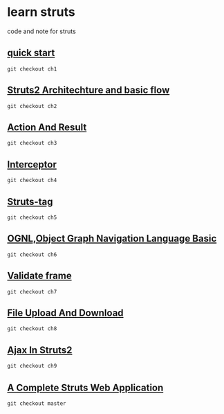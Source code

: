 # learn struts
code and note for struts
## [quick start](https://github.com/buniaowanfeng/LearnStruts2/tree/ch1)
```
git checkout ch1 
```
## [Struts2 Architechture and basic flow](https://github.com/buniaowanfeng/LearnStruts2/tree/ch2)
```
git checkout ch2
```
## [Action And Result](https://github.com/buniaowanfeng/LearnStruts2/tree/ch3)
```
git checkout ch3
```
## [Interceptor](https://github.com/buniaowanfeng/LearnStruts2/tree/ch4)
```
git checkout ch4
```
## [Struts-tag](https://github.com/buniaowanfeng/LearnStruts2/tree/ch5)
```
git checkout ch5
```
## [OGNL,Object Graph Navigation Language Basic](https://github.com/buniaowanfeng/LearnStruts2/tree/ch6)
```
git checkout ch6
```
## [Validate frame](https://github.com/buniaowanfeng/LearnStruts2/tree/ch7)
```
git checkout ch7
```
## [File Upload And Download](https://github.com/buniaowanfeng/LearnStruts2/tree/ch8)
```
git checkout ch8
```
## [Ajax In Struts2](https://github.com/buniaowanfeng/LearnStruts2/tree/ch9)
```html
git checkout ch9
```
## [A Complete Struts Web Application](https://github.com/buniaowanfeng/LearnStruts2)
```angular2html
git checkout master 
```


